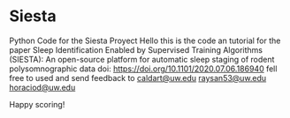 # Siesta
Python Code for the Siesta Proyect
Hello this is the code an tutorial for the paper 
Sleep Identification Enabled by Supervised Training Algorithms (SIESTA): An open-source platform for automatic sleep staging of rodent polysomnographic data
doi: https://doi.org/10.1101/2020.07.06.186940
fell free to used and send feedback to 
caldart@uw.edu 
raysan53@uw.edu
horaciod@uw.edu

Happy scoring!
